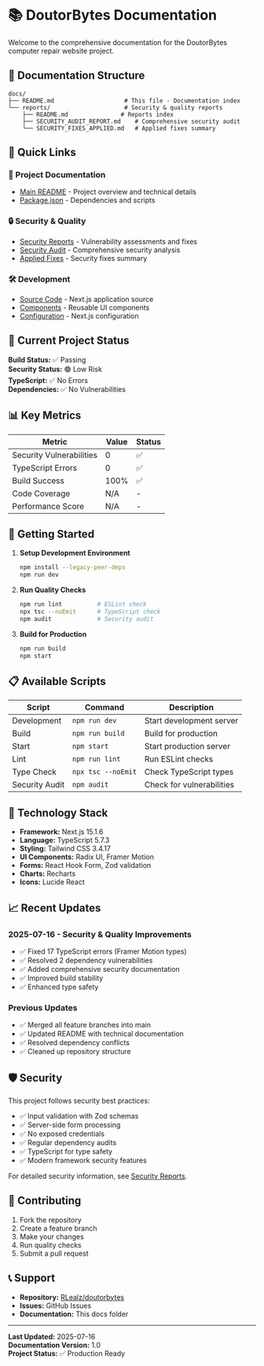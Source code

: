 # 📚 DoutorBytes Documentation

Welcome to the comprehensive documentation for the DoutorBytes computer repair website project.

## 📁 Documentation Structure

```
docs/
├── README.md                    # This file - Documentation index
└── reports/                     # Security & quality reports
    ├── README.md               # Reports index
    ├── SECURITY_AUDIT_REPORT.md    # Comprehensive security audit
    └── SECURITY_FIXES_APPLIED.md   # Applied fixes summary
```

## 🔗 Quick Links

### 📖 Project Documentation
- [Main README](../README.md) - Project overview and technical details
- [Package.json](../package.json) - Dependencies and scripts

### 🔒 Security & Quality
- [Security Reports](./reports/) - Vulnerability assessments and fixes
- [Security Audit](./reports/SECURITY_AUDIT_REPORT.md) - Comprehensive security analysis
- [Applied Fixes](./reports/SECURITY_FIXES_APPLIED.md) - Security fixes summary

### 🛠️ Development
- [Source Code](../app/) - Next.js application source
- [Components](../components/) - Reusable UI components
- [Configuration](../next.config.mjs) - Next.js configuration

## 🎯 Current Project Status

**Build Status:** ✅ Passing  
**Security Status:** 🟢 Low Risk  
**TypeScript:** ✅ No Errors  
**Dependencies:** ✅ No Vulnerabilities  

## 📊 Key Metrics

| Metric | Value | Status |
|--------|-------|--------|
| Security Vulnerabilities | 0 | ✅ |
| TypeScript Errors | 0 | ✅ |
| Build Success | 100% | ✅ |
| Code Coverage | N/A | - |
| Performance Score | N/A | - |

## 🚀 Getting Started

1. **Setup Development Environment**
   ```bash
   npm install --legacy-peer-deps
   npm run dev
   ```

2. **Run Quality Checks**
   ```bash
   npm run lint          # ESLint check
   npx tsc --noEmit      # TypeScript check
   npm audit             # Security audit
   ```

3. **Build for Production**
   ```bash
   npm run build
   npm start
   ```

## 📋 Available Scripts

| Script | Command | Description |
|--------|---------|-------------|
| Development | `npm run dev` | Start development server |
| Build | `npm run build` | Build for production |
| Start | `npm start` | Start production server |
| Lint | `npm run lint` | Run ESLint checks |
| Type Check | `npx tsc --noEmit` | Check TypeScript types |
| Security Audit | `npm audit` | Check for vulnerabilities |

## 🔧 Technology Stack

- **Framework:** Next.js 15.1.6
- **Language:** TypeScript 5.7.3
- **Styling:** Tailwind CSS 3.4.17
- **UI Components:** Radix UI, Framer Motion
- **Forms:** React Hook Form, Zod validation
- **Charts:** Recharts
- **Icons:** Lucide React

## 📈 Recent Updates

### 2025-07-16 - Security & Quality Improvements
- ✅ Fixed 17 TypeScript errors (Framer Motion types)
- ✅ Resolved 2 dependency vulnerabilities
- ✅ Added comprehensive security documentation
- ✅ Improved build stability
- ✅ Enhanced type safety

### Previous Updates
- ✅ Merged all feature branches into main
- ✅ Updated README with technical documentation
- ✅ Resolved dependency conflicts
- ✅ Cleaned up repository structure

## 🛡️ Security

This project follows security best practices:

- ✅ Input validation with Zod schemas
- ✅ Server-side form processing
- ✅ No exposed credentials
- ✅ Regular dependency audits
- ✅ TypeScript for type safety
- ✅ Modern framework security features

For detailed security information, see [Security Reports](./reports/).

## 🤝 Contributing

1. Fork the repository
2. Create a feature branch
3. Make your changes
4. Run quality checks
5. Submit a pull request

## 📞 Support

- **Repository:** [RLealz/doutorbytes](https://github.com/RLealz/doutorbytes)
- **Issues:** GitHub Issues
- **Documentation:** This docs folder

---

**Last Updated:** 2025-07-16  
**Documentation Version:** 1.0  
**Project Status:** ✅ Production Ready